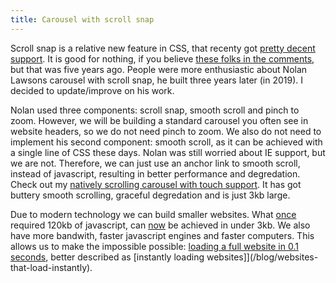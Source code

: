 ```yaml
---
title: Carousel with scroll snap
---
```


Scroll snap is a relative new feature in CSS, that recenty got [pretty decent support](https://caniuse.com/?search=scroll%20snap). It is good for nothing, if you believe [these folks in the comments](https://css-tricks.com/introducing-css-scroll-snap-points/), but that was five years ago. People were more enthusiastic about Nolan Lawsons carousel with scroll snap, he built three years later (in 2019). I decided to update/improve on his work.

Nolan used three components: scroll snap, smooth scroll and pinch to zoom. However, we will be building a standard carousel you often see in website headers, so we do not need pinch to zoom. We also do not need to implement his second component: smooth scroll, as it can be achieved with a single line of CSS these days. Nolan was still worried about IE support, but we are not. Therefore, we can just use an anchor link to smooth scroll, instead of javascript, resulting in better performance and degredation. Check out my [natively scrolling carousel with touch support](https://codepen.io/joosts/pen/MWJBPgo?editors=0010). It has got buttery smooth scrolling, graceful degredation and is just 3kb large.

Due to modern technology we can build smaller websites. What [once](https://flickity.metafizzy.co) required 120kb of javascript, can [now](https://codepen.io/joosts/pen/MWJBPgo?editors=0010) be achieved in under 3kb. We also have more bandwith, faster javascript engines and faster computers. This allows us to make the impossible possible: [loading a full website in 0.1 seconds](/blog/websites-that-load-instantly), better described as [instantly loading websites]](/blog/websites-that-load-instantly).